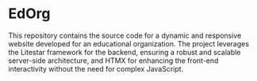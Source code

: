 # EdOrg
This repository contains the source code for a dynamic and responsive website developed for an educational organization. The project leverages the Litestar framework for the backend, ensuring a robust and scalable server-side architecture, and HTMX for enhancing the front-end interactivity without the need for complex JavaScript.
